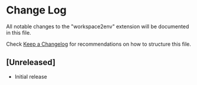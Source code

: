 # Change Log

All notable changes to the "workspace2env" extension will be documented in this file.

Check [Keep a Changelog](http://keepachangelog.com/) for recommendations on how to structure this file.

## [Unreleased]

- Initial release